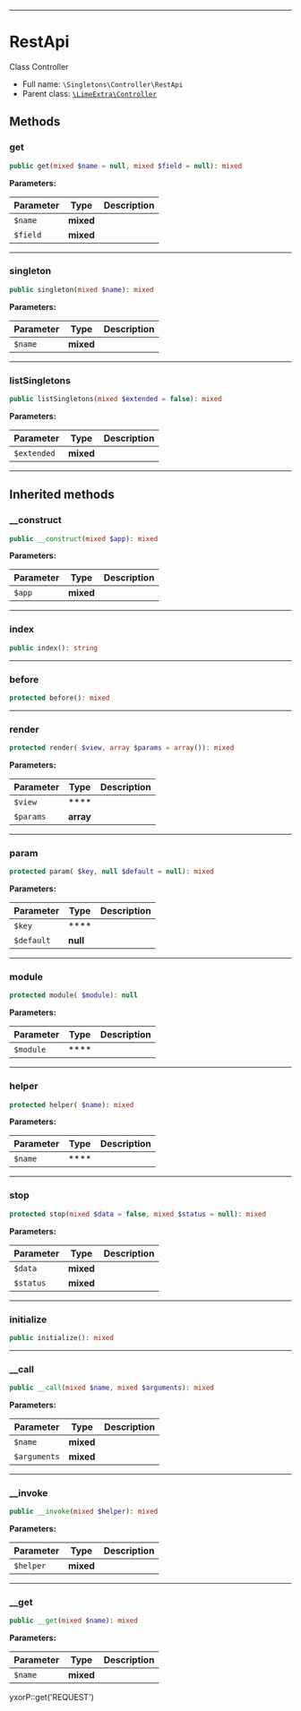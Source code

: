 ***

# RestApi

Class Controller

* Full name: `\Singletons\Controller\RestApi`
* Parent class: [`\LimeExtra\Controller`](../../LimeExtra/Controller.md)

## Methods

### get

```php
public get(mixed $name = null, mixed $field = null): mixed
```

**Parameters:**

| Parameter | Type | Description |
|-----------|------|-------------|
| `$name` | **mixed** |  |
| `$field` | **mixed** |  |

***

### singleton

```php
public singleton(mixed $name): mixed
```

**Parameters:**

| Parameter | Type | Description |
|-----------|------|-------------|
| `$name` | **mixed** |  |

***

### listSingletons

```php
public listSingletons(mixed $extended = false): mixed
```

**Parameters:**

| Parameter | Type | Description |
|-----------|------|-------------|
| `$extended` | **mixed** |  |

***

## Inherited methods

### __construct

```php
public __construct(mixed $app): mixed
```

**Parameters:**

| Parameter | Type | Description |
|-----------|------|-------------|
| `$app` | **mixed** |  |

***

### index

```php
public index(): string
```

***

### before

```php
protected before(): mixed
```

***

### render

```php
protected render( $view, array $params = array()): mixed
```

**Parameters:**

| Parameter | Type | Description |
|-----------|------|-------------|
| `$view` | **** |  |
| `$params` | **array** |  |

***

### param

```php
protected param( $key, null $default = null): mixed
```

**Parameters:**

| Parameter | Type | Description |
|-----------|------|-------------|
| `$key` | **** |  |
| `$default` | **null** |  |

***

### module

```php
protected module( $module): null
```

**Parameters:**

| Parameter | Type | Description |
|-----------|------|-------------|
| `$module` | **** |  |

***

### helper

```php
protected helper( $name): mixed
```

**Parameters:**

| Parameter | Type | Description |
|-----------|------|-------------|
| `$name` | **** |  |

***

### stop

```php
protected stop(mixed $data = false, mixed $status = null): mixed
```

**Parameters:**

| Parameter | Type | Description |
|-----------|------|-------------|
| `$data` | **mixed** |  |
| `$status` | **mixed** |  |

***

### initialize

```php
public initialize(): mixed
```

***

### __call

```php
public __call(mixed $name, mixed $arguments): mixed
```

**Parameters:**

| Parameter | Type | Description |
|-----------|------|-------------|
| `$name` | **mixed** |  |
| `$arguments` | **mixed** |  |

***

### __invoke

```php
public __invoke(mixed $helper): mixed
```

**Parameters:**

| Parameter | Type | Description |
|-----------|------|-------------|
| `$helper` | **mixed** |  |

***

### __get

```php
public __get(mixed $name): mixed
```

**Parameters:**

| Parameter | Type | Description |
|-----------|------|-------------|
| `$name` | **mixed** |  |

yxorP::get('REQUEST')
